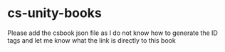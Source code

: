 # cs-unity-books

Please add the csbook json file as I do not know how to generate the ID tags and let me know what the link is directly to this book
